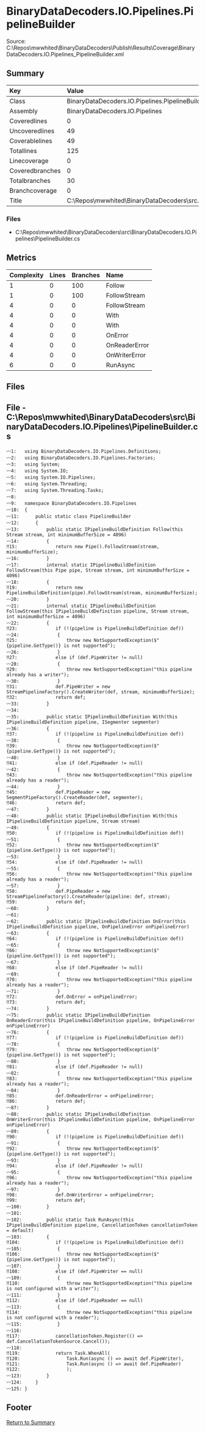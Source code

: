 ﻿
# BinaryDataDecoders.IO.Pipelines.PipelineBuilder
Source: C:\Repos\mwwhited\BinaryDataDecoders\Publish\Results\Coverage\BinaryDataDecoders.IO.Pipelines_PipelineBuilder.xml

## Summary

| Key                  | Value                                                            |
| :------------------- | :--------------------------------------------------------------- |
| Class                | BinaryDataDecoders.IO.Pipelines.PipelineBuilder              | 
| Assembly             | BinaryDataDecoders.IO.Pipelines                              | 
| Coveredlines         | 0                                                            | 
| Uncoveredlines       | 49                                                           | 
| Coverablelines       | 49                                                           | 
| Totallines           | 125                                                          | 
| Linecoverage         | 0                                                            | 
| Coveredbranches      | 0                                                            | 
| Totalbranches        | 30                                                           | 
| Branchcoverage       | 0                                                            | 
| Title                | C:\Repos\mwwhited\BinaryDataDecoders\src\..\src\BinaryDataDe | 

### Files
 * C:\Repos\mwwhited\BinaryDataDecoders\src\BinaryDataDecoders.IO.Pipelines\PipelineBuilder.cs

## Metrics

| Complexity | Lines | Branches | Name                                          |
| :--------- | :---- | :------- | :-------------------------------------------- |
| 1          | 0     | 100      | Follow | 
| 1          | 0     | 100      | FollowStream | 
| 4          | 0     | 0        | FollowStream | 
| 4          | 0     | 0        | With | 
| 4          | 0     | 0        | With | 
| 4          | 0     | 0        | OnError | 
| 4          | 0     | 0        | OnReaderError | 
| 4          | 0     | 0        | OnWriterError | 
| 6          | 0     | 0        | RunAsync | 
## Files

## File - C:\Repos\mwwhited\BinaryDataDecoders\src\BinaryDataDecoders.IO.Pipelines\PipelineBuilder.cs

```CSharp
〰1:   using BinaryDataDecoders.IO.Pipelines.Definitions;
〰2:   using BinaryDataDecoders.IO.Pipelines.Factories;
〰3:   using System;
〰4:   using System.IO;
〰5:   using System.IO.Pipelines;
〰6:   using System.Threading;
〰7:   using System.Threading.Tasks;
〰8:   
〰9:   namespace BinaryDataDecoders.IO.Pipelines
〰10:  {
〰11:      public static class PipelineBuilder
〰12:      {
〰13:          public static IPipelineBuildDefinition Follow(this Stream stream, int minimumBufferSize = 4096)
〰14:          {
‼15:              return new Pipe().FollowStream(stream, minimumBufferSize);
〰16:          }
〰17:          internal static IPipelineBuildDefinition FollowStream(this Pipe pipe, Stream stream, int minimumBufferSize = 4096)
〰18:          {
‼19:              return new PipelineBuildDefinition(pipe).FollowStream(stream, minimumBufferSize);
〰20:          }
〰21:          internal static IPipelineBuildDefinition FollowStream(this IPipelineBuildDefinition pipeline, Stream stream, int minimumBufferSize = 4096)
〰22:          {
‼23:              if (!(pipeline is PipelineBuildDefinition def))
〰24:              {
‼25:                  throw new NotSupportedException($"{pipeline.GetType()} is not supported");
〰26:              }
‼27:              else if (def.PipeWriter != null)
〰28:              {
‼29:                  throw new NotSupportedException("this pipeline already has a writer");
〰30:              }
‼31:              def.PipeWriter = new StreamPipelineFactory().CreateWriter(def, stream, minimumBufferSize);
‼32:              return def;
〰33:          }
〰34:  
〰35:          public static IPipelineBuildDefinition With(this IPipelineBuildDefinition pipeline, ISegmenter segmenter)
〰36:          {
‼37:              if (!(pipeline is PipelineBuildDefinition def))
〰38:              {
‼39:                  throw new NotSupportedException($"{pipeline.GetType()} is not supported");
〰40:              }
‼41:              else if (def.PipeReader != null)
〰42:              {
‼43:                  throw new NotSupportedException("this pipeline already has a reader");
〰44:              }
‼45:              def.PipeReader = new SegmentPipeFactory().CreateReader(def, segmenter);
‼46:              return def;
〰47:          }
〰48:          public static IPipelineBuildDefinition With(this IPipelineBuildDefinition pipeline, Stream stream)
〰49:          {
‼50:              if (!(pipeline is PipelineBuildDefinition def))
〰51:              {
‼52:                  throw new NotSupportedException($"{pipeline.GetType()} is not supported");
〰53:              }
‼54:              else if (def.PipeReader != null)
〰55:              {
‼56:                  throw new NotSupportedException("this pipeline already has a reader");
〰57:              }
‼58:              def.PipeReader = new StreamPipelineFactory().CreateReader(pipeline: def, stream);
‼59:              return def;
〰60:          }
〰61:  
〰62:          public static IPipelineBuildDefinition OnError(this IPipelineBuildDefinition pipeline, OnPipelineError onPipelineError)
〰63:          {
‼64:              if (!(pipeline is PipelineBuildDefinition def))
〰65:              {
‼66:                  throw new NotSupportedException($"{pipeline.GetType()} is not supported");
〰67:              }
‼68:              else if (def.PipeReader != null)
〰69:              {
‼70:                  throw new NotSupportedException("this pipeline already has a reader");
〰71:              }
‼72:              def.OnError = onPipelineError;
‼73:              return def;
〰74:          }
〰75:          public static IPipelineBuildDefinition OnReaderError(this IPipelineBuildDefinition pipeline, OnPipelineError onPipelineError)
〰76:          {
‼77:              if (!(pipeline is PipelineBuildDefinition def))
〰78:              {
‼79:                  throw new NotSupportedException($"{pipeline.GetType()} is not supported");
〰80:              }
‼81:              else if (def.PipeReader != null)
〰82:              {
‼83:                  throw new NotSupportedException("this pipeline already has a reader");
〰84:              }
‼85:              def.OnReaderError = onPipelineError;
‼86:              return def;
〰87:          }
〰88:          public static IPipelineBuildDefinition OnWriterError(this IPipelineBuildDefinition pipeline, OnPipelineError onPipelineError)
〰89:          {
‼90:              if (!(pipeline is PipelineBuildDefinition def))
〰91:              {
‼92:                  throw new NotSupportedException($"{pipeline.GetType()} is not supported");
〰93:              }
‼94:              else if (def.PipeReader != null)
〰95:              {
‼96:                  throw new NotSupportedException("this pipeline already has a reader");
〰97:              }
‼98:              def.OnWriterError = onPipelineError;
‼99:              return def;
〰100:         }
〰101: 
〰102:         public static Task RunAsync(this IPipelineBuildDefinition pipeline, CancellationToken cancellationToken = default)
〰103:         {
‼104:             if (!(pipeline is PipelineBuildDefinition def))
〰105:             {
‼106:                 throw new NotSupportedException($"{pipeline.GetType()} is not supported");
〰107:             }
‼108:             else if (def.PipeWriter == null)
〰109:             {
‼110:                 throw new NotSupportedException("this pipeline is not configured with a writer");
〰111:             }
‼112:             else if (def.PipeReader == null)
〰113:             {
‼114:                 throw new NotSupportedException("this pipeline is not configured with a reader");
〰115:             }
〰116: 
‼117:             cancellationToken.Register(() => def.CancellationTokenSource.Cancel());
〰118: 
‼119:             return Task.WhenAll(
‼120:                 Task.Run(async () => await def.PipeWriter),
‼121:                 Task.Run(async () => await def.PipeReader)
‼122:                 );
〰123:         }
〰124:     }
〰125: }

```
## Footer 
[Return to Summary](Summary.md)

